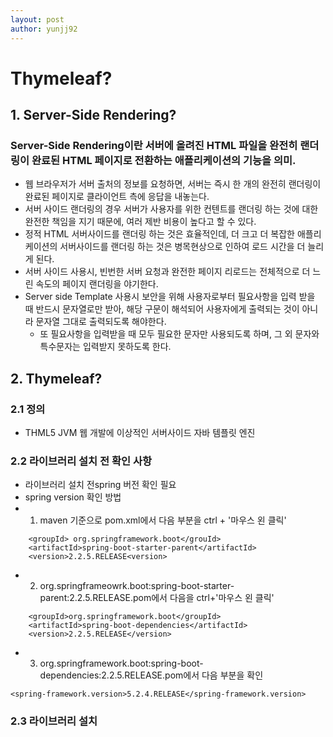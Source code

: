 ```yaml
---
layout: post
author: yunjj92
---
```

# Thymeleaf?
## 1. Server-Side Rendering?
### Server-Side Rendering이란 서버에 올려진 HTML 파일을 완전히 랜더링이 완료된 HTML 페이지로 전환하는 애플리케이션의 기능을 의미.
- 웹 브라우저가 서버 출처의 정보를 요청하면, 서버는 즉시 한 개의 완전히 랜더링이 완료된 페이지로 클라이언트 측에 응답을 내놓는다. 
- 서버 사이드 랜더링의 경우 서버가 사용자를 위한 컨텐트를 랜더링 하는 것에 대한 완전한 책임을 지기 때문에, 여러 제반 비용이 높다고 할 수 있다. 
- 정적 HTML 서버사이드를 랜더링 하는 것은 효율적인데, 더 크고 더 복잡한 애플리케이션의 서버사이드를 랜더링 하는 것은 병목현상으로 인하여 로드 시간을 더 늘리게 된다. 
- 서버 사이드 사용시, 빈번한 서버 요청과 완전한 페이지 리로드는 전체적으로 더 느린 속도의 페이지 랜더링을 야기한다. 
- Server side Template 사용시 보안을 위해 사용자로부터 필요사항을 입력 받을 때 반드시 문자열로만 받아, 해당 구문이 해석되어 사용자에게 출력되는 것이 아니라 문자열 그대로 출력되도록 해야한다. 
    - 또 필요사항을 입력받을 때 모두 필요한 문자만 사용되도록 하며, 그 외 문자와 특수문자는 입력받지 못하도록 한다. 
## 2. Thymeleaf?
### 2.1 정의
- THML5 JVM 웹 개발에 이상적인 서버사이드 자바 템플릿 엔진
### 2.2 라이브러리 설치 전 확인 사항
-  라이브러리 설치 전spring 버전 확인 필요
- spring version 확인 방법 
- 1) maven 기준으로 pom.xml에서 다음 부분을 ctrl + '마우스 왼 클릭'
```
    <groupId> org.springframework.boot</grouId>
    <artifactId>spring-boot-starter-parent</artifactId>
    <version>2.2.5.RELEASE<version>
```
- 2) org.springframeowrk.boot:spring-boot-starter-parent:2.2.5.RELEASE.pom에서 다음을 ctrl+'마우스 왼 클릭'
```
    <groupId>org.springframework.boot</groupId>
    <artifactId>spring-boot-dependencies</artifactId>
    <version>2.2.5.RELEASE</version>
```
- 3) org.springframework.boot:spring-boot-dependencies:2.2.5.RELEASE.pom에서 다음 부분을 확인
```
<spring-framework.version>5.2.4.RELEASE</spring-framework.version>
```
### 2.3 라이브러리 설치